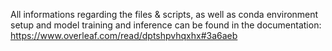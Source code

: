 All informations regarding the files & scripts, as well as conda environment setup and model training and inference can be found in the documentation: https://www.overleaf.com/read/dptshpvhqxhx#3a6aeb
